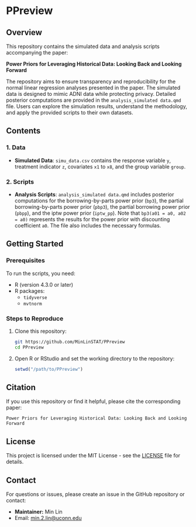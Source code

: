 # PPreview

## Overview

This repository contains the simulated data and analysis scripts accompanying the paper:

**Power Priors for Leveraging Historical Data: Looking Back and Looking Forward**

The repository aims to ensure transparency and reproducibility for the normal linear regression analyses presented in the paper. The simulated data is designed to mimic ADNI data while protecting privacy. Detailed posterior computations are provided in the `analysis_simulated data.qmd` file. Users can explore the simulation results, understand the methodology, and apply the provided scripts to their own datasets.

## Contents

### 1. Data

- **Simulated Data**: `simu_data.csv` contains the response variable `y`, treatment indicator `z`, covariates `x1` to `x8`, and the group variable `group`.

### 2. Scripts

- **Analysis Scripts**: `analysis_simulated data.qmd` includes posterior computations for the borrowing-by-parts power prior (`bp3`), the partial borrowing-by-parts power prior (`pbp3`), the partial borrowing power prior (`pbpp`), and the iptw power prior (`iptw_pp`). Note that `bp3(a01 = a0, a02 = a0)` represents the results for the power prior with discounting coefficient `a0`. The file also includes the necessary formulas. 

## Getting Started

### Prerequisites

To run the scripts, you need:

- R (version 4.3.0 or later)
- R packages:
  - `tidyverse`
  - `mvtnorm`

### Steps to Reproduce

1. Clone this repository:
   ```bash
   git https://github.com/MinLinSTAT/PPreview
   cd PPreview
   ```
2. Open R or RStudio and set the working directory to the repository:
   ```R
   setwd("/path/to/PPreview")
   ```

## Citation

If you use this repository or find it helpful, please cite the corresponding paper:

```
Power Priors for Leveraging Historical Data: Looking Back and Looking Forward
```

## License

This project is licensed under the MIT License - see the [LICENSE](LICENSE) file for details.

## Contact

For questions or issues, please create an issue in the GitHub repository or contact:

- **Maintainer:** Min Lin
- Email: [min.2.lin@uconn.edu](mailto\:min.2.lin@uconn.edu)


